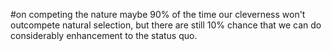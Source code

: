 #on competing the nature
maybe 90% of the time our cleverness won't outcompete natural selection, but there are still 10% chance that we can do considerably enhancement to the status quo. 
